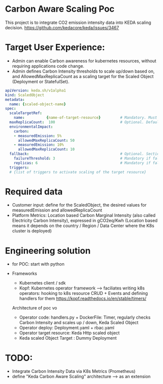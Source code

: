# Carbon Aware Scaling Poc
This project is to integrate CO2 emission intensity data into KEDA scaling decision.
https://github.com/kedacore/keda/issues/3467


# Target User Experience:
 - Admin can enable Carbon awareness for kubernetes resources, without requiring applications code change.
 - Admin defines Carbon Intensity thresholds to scale up/down based on, and AllowedMaxReplicaCount as a scaling target for the Scaled Object (Deployment or StatefulSet).

``` yaml
apiVersion: keda.sh/v1alpha1
kind: ScaledObject
metadata:
  name: {scaled-object-name}
spec:
  scaleTargetRef:
    name:          {name-of-target-resource}         # Mandatory. Must be in the same namespace as the ScaledObject
  maxReplicaCount:  100                              # Optional. Default: 100
  environmentalImpact:
    carbon:
    - measuredEmission: 5%
      allowedMaxReplicaCount: 50
    - measuredEmission: 10%
      allowedMaxReplicaCount: 10
  fallback:                                          # Optional. Section to specify fallback options
    failureThreshold: 3                              # Mandatory if fallback section is included
    replicas: 6                                      # Mandatory if fallback section is included
  triggers:
  # {list of triggers to activate scaling of the target resource}
  ```

# Required data 
 - Customer input: define for the ScaledObject, the desired values for measuredEmission and allowedReplicaCount
 - Platform Metrics: Location based Carbon Marginal Intensity (also called Electricity Carbon Intensity), expressed in gCO2eq/Kwh (Location based means it depends on the country / Region / Data Center where the K8s cluster is deployed)
 
 
 
 # Engineering solution
 - for POC: start with python
 - Frameworks
   - Kubernetes client / sdk
   - Kopf: Kubernetes operator framework --> faciliates writing k8s operators: hooking to k8s resource CRUD + Events and defining handlers for them
   https://kopf.readthedocs.io/en/stable/timers/
   
   
   Architecture of poc vo
    - Operator code: handlers.py + DockerFile: Timer, regularly checks Carbon Intensity and scales up / down, Keda Scaled Object 
    - Operator deploy: Deployment.yaml + rbac.yaml
    - Operator target resource: Keda Http scaled object
     - Keda scaled Object Target : Dummy Deployment
   
# TODO:
 - Integrate Carbon Intensity Data via K8s Metrics (Prometheus)
 - define "Keda Carbon Aware Scaling" architecture --> as an extension

